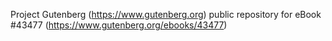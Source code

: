Project Gutenberg (https://www.gutenberg.org) public repository for eBook #43477 (https://www.gutenberg.org/ebooks/43477)
